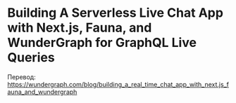 # Building A Serverless Live Chat App with Next.js, Fauna, and WunderGraph for GraphQL Live Queries

Перевод: https://wundergraph.com/blog/building_a_real_time_chat_app_with_next.js_fauna_and_wundergraph
